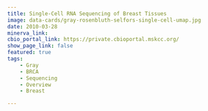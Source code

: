 ```yaml
---
title: Single-Cell RNA Sequencing of Breast Tissues
image: data-cards/gray-rosenbluth-selfors-single-cell-umap.jpg
date: 2010-03-28
minerva_link:
cbio_portal_link: https://private.cbioportal.mskcc.org/
show_page_link: false
featured: true
tags:
    - Gray
    - BRCA
    - Sequencing
    - Overview
    - Breast

---
```

